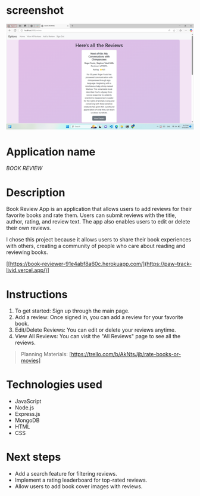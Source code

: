 # screenshot
![Computer with Code](./book%20review/Screenshot%20(23).png)
# Application name
*BOOK REVIEW*
# Description
Book Review App is an application that allows users to add reviews for their favorite books and rate them. Users can submit reviews with the title, author, rating, and review text. The app also enables users to edit or delete their own reviews.

I chose this project because it allows users to share their book experiences with others, creating a community of people who care about reading and reviewing books.

[[https://book-reviewer-91e4abf8a60c.herokuapp.com/](https://paw-track-livid.vercel.app/)]


# Instructions
1. To get started: Sign up through the main page.
2. Add a review: Once signed in, you can add a review for your favorite book.
3. Edit/Delete Reviews: You can edit or delete your reviews anytime.
4. View All Reviews: You can visit the "All Reviews" page to see all the reviews.
> Planning Materials: [https://trello.com/b/AkNtsJjb/rate-books-or-movies]


# Technologies used
* JavaScript
* Node.js
* Express.js
* MongoDB
* HTML
* CSS

# Next steps
* Add a search feature for filtering reviews.
* Implement a rating leaderboard for top-rated reviews.
* Allow users to add book cover images with reviews.


